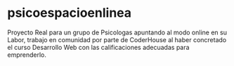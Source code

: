 # psicoespacioenlinea

Proyecto Real para un grupo de Psicologas apuntando al modo online en su Labor, trabajo en comunidad por parte de CoderHouse al haber concretado el curso Desarrollo Web con las calificaciones adecuadas para emprenderlo.

